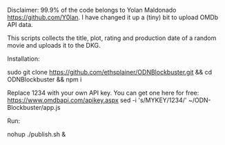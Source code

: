 Disclaimer: 99.9% of the code belongs to Yolan Maldonado https://github.com/Y0lan. I have changed it up a (tiny) bit to upload OMDb API data.





This scripts collects the title, plot, rating and production date of a random movie and uploads it to the DKG.


Installation:

sudo git clone https://github.com/ethsplainer/ODNBlockbuster.git && cd ODNBlockbuster && npm i

Replace 1234 with your own API key. You can get one here for free: https://www.omdbapi.com/apikey.aspx
sed -i 's/MYKEY/1234/' ~/ODN-Blockbuster/app.js


Run:

nohup ./publish.sh &


